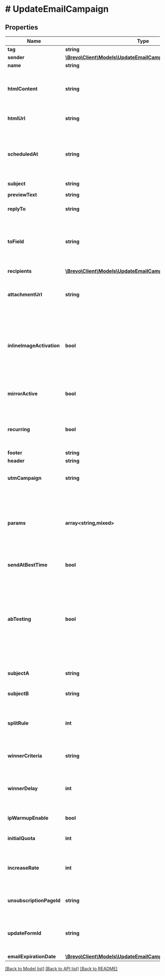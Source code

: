 # # UpdateEmailCampaign

## Properties

Name | Type | Description | Notes
------------ | ------------- | ------------- | -------------
**tag** | **string** | Tag of the campaign | [optional]
**sender** | [**\Brevo\Client\Models\UpdateEmailCampaignSender**](UpdateEmailCampaignSender.md) |  | [optional]
**name** | **string** | Name of the campaign | [optional]
**htmlContent** | **string** | Body of the message (HTML version). If the campaign is designed using Drag &amp; Drop editor via HTML content, then the design page will not have Drag &amp; Drop editor access for that campaign. **REQUIRED if htmlUrl is empty** | [optional]
**htmlUrl** | **string** | Url which contents the body of the email message. **REQUIRED if htmlContent is empty** | [optional]
**scheduledAt** | **string** | UTC date-time on which the campaign has to run (YYYY-MM-DDTHH:mm:ss.SSSZ). **Prefer to pass your timezone in date-time format for accurate result.** If sendAtBestTime is set to true, your campaign will be sent according to the date passed (ignoring the time part). | [optional]
**subject** | **string** | Subject of the campaign | [optional]
**previewText** | **string** | Preview text or preheader of the email campaign | [optional]
**replyTo** | **string** | Email on which campaign recipients will be able to reply to | [optional]
**toField** | **string** | To personalize the **To** Field. If you want to include the first name and last name of your recipient, add **{FNAME} {LNAME}**. These contact attributes must already exist in your Brevo account. If input parameter **params** used please use **{{contact.FNAME}} {{contact.LNAME}}** for personalization | [optional]
**recipients** | [**\Brevo\Client\Models\UpdateEmailCampaignRecipients**](UpdateEmailCampaignRecipients.md) |  | [optional]
**attachmentUrl** | **string** | Absolute url of the attachment (no local file). Extension allowed: #### xlsx, xls, ods, docx, docm, doc, csv, pdf, txt, gif, jpg, jpeg, png, tif, tiff, rtf, bmp, cgm, css, shtml, html, htm, zip, xml, ppt, pptx, tar, ez, ics, mobi, msg, pub and eps&#39; | [optional]
**inlineImageActivation** | **bool** | Status of inline image. inlineImageActivation &#x3D; false means image can’t be embedded, &amp; inlineImageActivation &#x3D; true means image can be embedded, in the email. You cannot send a campaign of more than **4MB** with images embedded in the email. Campaigns with the images embedded in the email _must be sent to less than 5000 contacts_. | [optional] [default to false]
**mirrorActive** | **bool** | Status of mirror links in campaign. mirrorActive &#x3D; false means mirror links are deactivated, &amp; mirrorActive &#x3D; true means mirror links are activated, in the campaign | [optional]
**recurring** | **bool** | **FOR TRIGGER ONLY !** Type of trigger campaign.recurring &#x3D; false means contact can receive the same Trigger campaign only once, &amp; recurring &#x3D; true means contact can receive the same Trigger campaign several times | [optional] [default to false]
**footer** | **string** | Footer of the email campaign | [optional]
**header** | **string** | Header of the email campaign | [optional]
**utmCampaign** | **string** | Customize the utm_campaign value. If this field is empty, the campaign name will be used. Only alphanumeric characters and spaces are allowed | [optional]
**params** | **array<string,mixed>** | Pass the set of attributes to customize the type classic campaign. For example: **{\&quot;FNAME\&quot;:\&quot;Joe\&quot;, \&quot;LNAME\&quot;:\&quot;Doe\&quot;}**. Only available if **type** is **classic**. It&#39;s considered only if campaign is in _New Template Language format_. The New Template Language is dependent on the values of **subject, htmlContent/htmlUrl, sender.name &amp; toField** | [optional]
**sendAtBestTime** | **bool** | Set this to true if you want to send your campaign at best time. Note:- **if true, warmup ip will be disabled.** | [optional]
**abTesting** | **bool** | Status of A/B Test. abTesting &#x3D; false means it is disabled &amp; abTesting &#x3D; true means it is enabled. **subjectA, subjectB, splitRule, winnerCriteria &amp; winnerDelay** will be considered when abTesting is set to true. subjectA &amp; subjectB are mandatory together &amp; subject if passed is ignored. **Can be set to true only if sendAtBestTime is false**. You will be able to set up two subject lines for your campaign and send them to a random sample of your total recipients. Half of the test group will receive version A, and the other half will receive version B | [optional] [default to false]
**subjectA** | **string** | Subject A of the campaign. **Mandatory if abTesting &#x3D; true**. subjectA &amp; subjectB should have unique value | [optional]
**subjectB** | **string** | Subject B of the campaign. **Mandatory if abTesting &#x3D; true**. subjectA &amp; subjectB should have unique value | [optional]
**splitRule** | **int** | Add the size of your test groups. **Mandatory if abTesting &#x3D; true &amp; &#39;recipients&#39; is passed**. We&#39;ll send version A and B to a random sample of recipients, and then the winning version to everyone else | [optional]
**winnerCriteria** | **string** | Choose the metrics that will determinate the winning version. **Mandatory if _splitRule_ &gt;&#x3D; 1 and &lt; 50**. If splitRule &#x3D; 50, &#x60;winnerCriteria&#x60; is ignored if passed | [optional]
**winnerDelay** | **int** | Choose the duration of the test in hours. Maximum is 7 days, pass 24*7 &#x3D; 168 hours. The winning version will be sent at the end of the test. **Mandatory if _splitRule_ &gt;&#x3D; 1 and &lt; 50**. If splitRule &#x3D; 50, &#x60;winnerDelay&#x60; is ignored if passed | [optional]
**ipWarmupEnable** | **bool** | **Available for dedicated ip clients**. Set this to true if you wish to warm up your ip. | [optional] [default to false]
**initialQuota** | **int** | Set an initial quota greater than 1 for warming up your ip. We recommend you set a value of 3000. | [optional]
**increaseRate** | **int** | Set a percentage increase rate for warming up your ip. We recommend you set the increase rate to 30% per day. If you want to send the same number of emails every day, set the daily increase value to 0%. | [optional]
**unsubscriptionPageId** | **string** | Enter an unsubscription page id. The page id is a 24 digit alphanumeric id that can be found in the URL when editing the page. | [optional]
**updateFormId** | **string** | **Mandatory if templateId is used containing the {{ update_profile }} tag**. Enter an update profile form id. The form id is a 24 digit alphanumeric id that can be found in the URL when editing the form. | [optional]
**emailExpirationDate** | [**\Brevo\Client\Models\UpdateEmailCampaignEmailExpirationDate**](UpdateEmailCampaignEmailExpirationDate.md) |  | [optional]

[[Back to Model list]](../../README.md#models) [[Back to API list]](../../README.md#endpoints) [[Back to README]](../../README.md)
